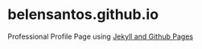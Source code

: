 # belensantos.github.io
Professional Profile Page using [Jekyll and Github Pages](https://docs.github.com/en/pages/setting-up-a-github-pages-site-with-jekyll/about-github-pages-and-jekyll)
